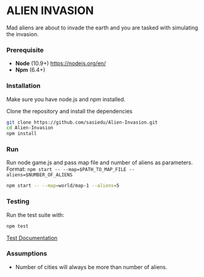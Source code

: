 # ALIEN INVASION

Mad aliens are about to invade the earth and you are tasked with simulating the invasion.

### Prerequisite
* <b>Node</b> (10.9+) https://nodejs.org/en/
* <b>Npm</b> (6.4+)


### Installation
Make sure you have node.js and npm installed.

Clone the repository and install the dependencies
```bash
git clone https://github.com/sasiedu/Alien-Invasion.git
cd Alien-Invasion
npm install
```

### Run
Run node game.js and pass map file and number of aliens as parameters.<br />
Format: ```npm start -- --map=$PATH_TO_MAP_FILE --aliens=$NUMBER_OF_ALIENS```

```bash
npm start -- --map=world/map-1 --aliens=5
```

### Testing
Run the test suite with:
```bash
npm test
```
[Test Documentation](docs/TEST_DOCUMENTATION.md)

### Assumptions
* Number of cities will always be more than number of aliens.
